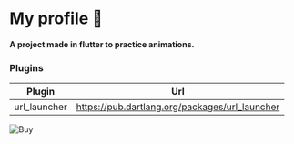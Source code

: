 # My profile :man:

#### A project made in flutter to practice animations.

### Plugins

| Plugin | Url |
| ------ | ------ |
| url_launcher | https://pub.dartlang.org/packages/url_launcher |

![Buy](https://i.imgur.com/58fcX2g.gif)
